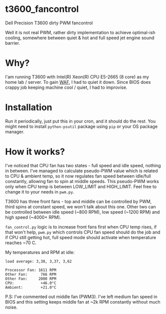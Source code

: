 # t3600_fancontrol
Dell Precision T3600 dirty PWM fancontrol

Well it is not real PWM, rather dirty implementation to achieve optimal-ish cooling, somewhere between quiet & hot and full speed jet engine sound barrier.

# Why?
I'am running T3600 with Intel(R) Xeon(R) CPU E5-2665 (8 core) as my home lab / server. To gain [WAF](https://en.wikipedia.org/wiki/Wife_acceptance_factor), I had to quiet it down. Since BIOS does crappy job keeping machine cool / quiet, I had to improvise.

# Installation
Run it periodically, just put this in your cron, and it should do the rest. You might need to install `python-psutil` package using `pip` or your OS package manager.

# How it works?
I've noticed that CPU fan has two states - full speed and idle speed, nothing in between. I've managed to calculate pseudo-PWM value which is related to CPU & ambient temp, so it now regulates fan speed between idle/full constantly, allowing fan to spin at middle speeds. This pseudo-PWM works only when CPU temp is between LOW_LIMIT and HIGH_LIMIT. Feel free to change it to your needs in `pwm.py`.

T3600 has three front fans - top and middle can be controlled by PWM, third spins at constant speed, we won't talk about this one. Other two can be controlled between idle speed (~800 RPM), low speed (~1200 RPM) and high speed (~4000+ RPM).

`fan_control.py` logic is to increase front fans first when CPU temp rises, if that won't help, `pwm.py` which controls CPU fan speed should do the job and if CPU still getting hot, full speed mode should activate when temperature reaches ~70 C.

My temperatures and RPM at idle:

```
load average: 3,38, 3,37, 3,62

Processor Fan: 1611 RPM
Other Fan:      766 RPM
Other Fan:     2000 RPM
CPU:            +46.0°C  
Ambient:        +21.0°C
```

P.S: I've commented out middle fan (PWM3). I've left medium fan speed in BIOS and this setting keeps middle fan at ~2k RPM constantly without much noise.
